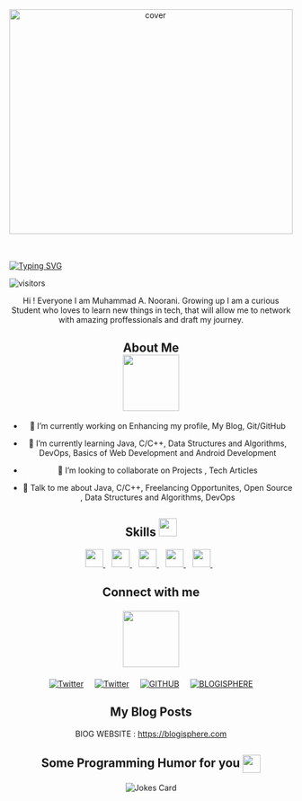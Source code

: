 <div align="center">
<img width="100%" height = "400px" src="https://www.simpleimageresizer.com/_uploads/photos/f8984d9e/Margarita_Perez_github_2_2_1000x400.png" alt="cover" />
</div>
<br /> 
<br /> 

[![Typing SVG](https://readme-typing-svg.herokuapp.com?font=Space+Grotesk&size=30&duration=9000&color=F7F7F7&lines=Hey!+Welcome+Developers)](https://git.io/typing-svg)

![visitors](https://visitor-badge.glitch.me/badge?page_id=https://github.com/Muhammad00786.https://github.com/Muhammad00786)

</p><div align="center">
<div size='20px'> Hi ! Everyone I am Muhammad A. Noorani. Growing up I am a curious Student who loves to learn new things in tech, that will allow me to network with amazing proffessionals and draft my journey.



<div align="center">
<h2> About Me  
<div align="center">
<img src = "https://media0.giphy.com/media/KDDpcKigbfFpnejZs6/giphy.gif?cid=ecf05e47oy6f4zjs8g1qoiystc56cu7r9tb8a1fe76e05oty&rid=giphy.gif" width = 100px></h2>




- 🔭 I’m currently working on Enhancing my profile, My Blog, Git/GitHub 

- 🌱 I’m currently learning Java, C/C++, Data Structures and Algorithms, DevOps, Basics of Web Development and Android Development 

- 👯 I’m looking to collaborate on Projects , Tech Articles



- 💬 Talk to me about Java, C/C++, Freelancing Opportunites, Open Source , Data Structures and Algorithms, DevOps 
<div align="center">
<h2> Skills <img src = "https://media2.giphy.com/media/QssGEmpkyEOhBCb7e1/giphy.gif?cid=ecf05e47a0n3gi1bfqntqmob8g9aid1oyj2wr3ds3mg700bl&rid=giphy.gif" width = 32px> </h2>
<a href= https://github.com/https://github.com/Muhammad00786?tab=repositories&q=&type=&language=c&sort= > <img width ='32px' src ='https://raw.githubusercontent.com/rahulbanerjee26/githubAboutMeGenerator/main/icons/c.svg'> </a> &nbsp;&nbsp;
<a href= https://github.com/https://github.com/Muhammad00786?tab=repositories&q=&type=&language=cpp&sort= > <img width ='32px' src ='https://raw.githubusercontent.com/rahulbanerjee26/githubAboutMeGenerator/main/icons/cpp.svg'> </a>&nbsp;&nbsp;
<a href= https://github.com/https://github.com/Muhammad00786?tab=repositories&q=&type=&language=html&sort= > <img width ='32px' src ='https://raw.githubusercontent.com/rahulbanerjee26/githubAboutMeGenerator/main/icons/html.svg'> </a>&nbsp;&nbsp;
<a href= https://github.com/https://github.com/Muhammad00786?tab=repositories&q=&type=&language=java&sort= > <img width ='32px' src ='https://raw.githubusercontent.com/rahulbanerjee26/githubAboutMeGenerator/main/icons/java.svg'> </a>&nbsp;&nbsp;
<a href= https://github.com/https://github.com/Muhammad00786?tab=repositories&q=&type=&language=git&sort= > <img width ='32px' src ='https://raw.githubusercontent.com/rahulbanerjee26/githubAboutMeGenerator/main/icons/git.svg'> </a>&nbsp;&nbsp;


<div align="center">
<h2> Connect with me 

<img src='https://raw.githubusercontent.com/ShahriarShafin/ShahriarShafin/main/Assets/handshake.gif' width="100px"> </h2>
<a href="https://twitter.com/muhammad0078692"><img alt="Twitter" title="Twitter" src="https://img.shields.io/badge/LinkedIn-0077B5?style=for-the-badge&logo=linkedin&logoColor=white"/></a>&nbsp;&nbsp;&nbsp;&nbsp;
<a href="https://twitter.com/muhammad0078692"><img alt="Twitter" title="Twitter" src="https://img.shields.io/badge/-Twitter-1DA1F2?style=for-the-badge&logo=twitter&logoColor=white"/></a>&nbsp;&nbsp;&nbsp;&nbsp;
<a href="https://github.com/Muhammad00786"><img alt="GITHUB" title="GitHub" src="https://img.shields.io/badge/github-%23121011.svg?style=for-the-badge&logo=github&logoColor=white"/></a>&nbsp;&nbsp;&nbsp;&nbsp;
<a href='https://www.blogisphere.com' target="_blank"><img alt='BLOGISPHERE' src='https://img.shields.io/badge/MY_Blog-100000?style=for-the-badge&logo=BLOGISPHERE&logoColor=002FFF&labelColor=3432A9&color=FF1E00'/></a>




<div align="center">
<h2> My Blog Posts </h2>

<!-- BLOG-POST-LIST:START -->
BlOG WEBSITE : https://blogisphere.com
<!-- BLOG-POST-LIST:END -->

<h2> Some Programming Humor for you <img align ='center' src='https://media2.giphy.com/media/UQDSBzfyiBKvgFcSTw/giphy.gif?cid=ecf05e47p3cd513axbek3f56ti3jzizq8hincw20jauyyfyw&rid=giphy.gif' width = '32px'></h2>

![Jokes Card](https://readme-jokes.vercel.app/api?theme=default)


